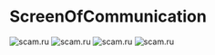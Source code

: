 # ScreenOfCommunication
![scam.ru](photo/poc)
![scam.ru](photo/poc1)
![scam.ru](photo/poc3)
![scam.ru](photo/poc4)
